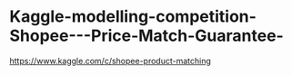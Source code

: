 # Kaggle-modelling-competition-Shopee---Price-Match-Guarantee-

https://www.kaggle.com/c/shopee-product-matching
